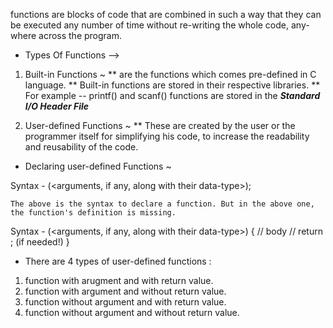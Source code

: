 functions are blocks of code that are combined in such a way that they can be executed any number of time without re-writing the whole code, any-where across the program.

* Types Of Functions -->
01. Built-in Functions ~ 
** are the functions which comes pre-defined in C language. 
** Built-in functions are stored in their respective libraries. 
** For example -- printf() and scanf() functions are stored in the **_Standard I/O Header File_**

02. User-defined Functions ~
** These are created by the user or the programmer itself for simplifying his code, to increase the readability and reusability of the code.

* Declaring user-defined Functions ~

Syntax - 
    <data-type-of-function> <function-identifier>(<arguments, if any, along with their data-type>);

    The above is the syntax to declare a function. But in the above one, the function's definition is missing.

Syntax -
    <data-type-of-function> <function-identifier>(<arguments, if any, along with their data-type>)
    {
        // body
        // return <value>; (if needed!)
    }

* There are 4 types of user-defined functions :
01. function with arugment and with return value.
02. function with argument and without return value.
03. function without argument and with return value.
04. function without argument and without return value.
